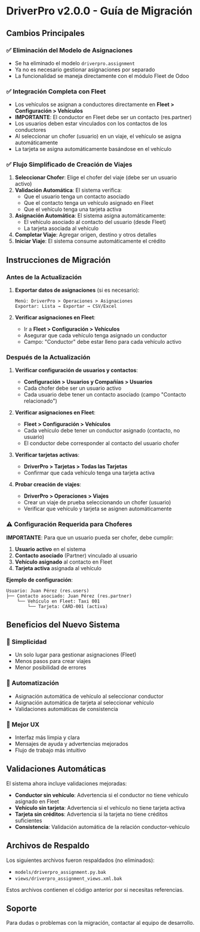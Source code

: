 # DriverPro v2.0.0 - Guía de Migración

## Cambios Principales

### ✅ Eliminación del Modelo de Asignaciones

- Se ha eliminado el modelo `driverpro.assignment`
- Ya no es necesario gestionar asignaciones por separado
- La funcionalidad se maneja directamente con el módulo Fleet de Odoo

### ✅ Integración Completa con Fleet

- Los vehículos se asignan a conductores directamente en **Fleet > Configuración > Vehículos**
- **IMPORTANTE**: El conductor en Fleet debe ser un contacto (res.partner)
- Los usuarios deben estar vinculados con los contactos de los conductores
- Al seleccionar un chofer (usuario) en un viaje, el vehículo se asigna automáticamente
- La tarjeta se asigna automáticamente basándose en el vehículo

### ✅ Flujo Simplificado de Creación de Viajes

1. **Seleccionar Chofer**: Elige el chofer del viaje (debe ser un usuario activo)
2. **Validación Automática**: El sistema verifica:
   - Que el usuario tenga un contacto asociado
   - Que el contacto tenga un vehículo asignado en Fleet
   - Que el vehículo tenga una tarjeta activa
3. **Asignación Automática**: El sistema asigna automáticamente:
   - El vehículo asociado al contacto del usuario (desde Fleet)
   - La tarjeta asociada al vehículo
4. **Completar Viaje**: Agregar origen, destino y otros detalles
5. **Iniciar Viaje**: El sistema consume automáticamente el crédito

## Instrucciones de Migración

### Antes de la Actualización

1. **Exportar datos de asignaciones** (si es necesario):

   ```
   Menú: DriverPro > Operaciones > Asignaciones
   Exportar: Lista → Exportar → CSV/Excel
   ```

2. **Verificar asignaciones en Fleet**:
   - Ir a **Fleet > Configuración > Vehículos**
   - Asegurar que cada vehículo tenga asignado un conductor
   - Campo: "Conductor" debe estar lleno para cada vehículo activo

### Después de la Actualización

1. **Verificar configuración de usuarios y contactos**:

   - **Configuración > Usuarios y Compañías > Usuarios**
   - Cada chofer debe ser un usuario activo
   - Cada usuario debe tener un contacto asociado (campo "Contacto relacionado")

2. **Verificar asignaciones en Fleet**:

   - **Fleet > Configuración > Vehículos**
   - Cada vehículo debe tener un conductor asignado (contacto, no usuario)
   - El conductor debe corresponder al contacto del usuario chofer

3. **Verificar tarjetas activas**:

   - **DriverPro > Tarjetas > Todas las Tarjetas**
   - Confirmar que cada vehículo tenga una tarjeta activa

4. **Probar creación de viajes**:
   - **DriverPro > Operaciones > Viajes**
   - Crear un viaje de prueba seleccionando un chofer (usuario)
   - Verificar que vehículo y tarjeta se asignen automáticamente

### ⚠️ Configuración Requerida para Choferes

**IMPORTANTE**: Para que un usuario pueda ser chofer, debe cumplir:

1. **Usuario activo** en el sistema
2. **Contacto asociado** (Partner) vinculado al usuario
3. **Vehículo asignado** al contacto en Fleet
4. **Tarjeta activa** asignada al vehículo

**Ejemplo de configuración**:

```
Usuario: Juan Pérez (res.users)
├── Contacto asociado: Juan Pérez (res.partner)
    └── Vehículo en Fleet: Taxi 001
        └── Tarjeta: CARD-001 (activa)
```

## Beneficios del Nuevo Sistema

### 🚀 Simplicidad

- Un solo lugar para gestionar asignaciones (Fleet)
- Menos pasos para crear viajes
- Menor posibilidad de errores

### 🔄 Automatización

- Asignación automática de vehículo al seleccionar conductor
- Asignación automática de tarjeta al seleccionar vehículo
- Validaciones automáticas de consistencia

### 📱 Mejor UX

- Interfaz más limpia y clara
- Mensajes de ayuda y advertencias mejorados
- Flujo de trabajo más intuitivo

## Validaciones Automáticas

El sistema ahora incluye validaciones mejoradas:

- **Conductor sin vehículo**: Advertencia si el conductor no tiene vehículo asignado en Fleet
- **Vehículo sin tarjeta**: Advertencia si el vehículo no tiene tarjeta activa
- **Tarjeta sin créditos**: Advertencia si la tarjeta no tiene créditos suficientes
- **Consistencia**: Validación automática de la relación conductor-vehículo

## Archivos de Respaldo

Los siguientes archivos fueron respaldados (no eliminados):

- `models/driverpro_assignment.py.bak`
- `views/driverpro_assignment_views.xml.bak`

Estos archivos contienen el código anterior por si necesitas referencias.

## Soporte

Para dudas o problemas con la migración, contactar al equipo de desarrollo.
